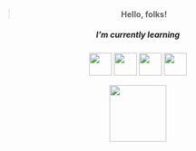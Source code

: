 > <h4 align="center">Hello, folks! <img src="https://stickershop.line-scdn.net/stickershop/v1/product/4894287/LINEStorePC/main.png;compress=true" width="15px"></h4>
 <h5 align="center">I’m currently learning</h5>
 <p align="center">
<img src="https://cdn.jsdelivr.net/gh/devicons/devicon/icons/javascript/javascript-original.svg" width="40px" />
<img  src="https://cdn.jsdelivr.net/gh/devicons/devicon/icons/typescript/typescript-original.svg" width="40px" />
<img  src="https://cdn.jsdelivr.net/gh/devicons/devicon/icons/svelte/svelte-original.svg" width="40px"/>
<img  src="https://cdn.jsdelivr.net/gh/devicons/devicon/icons/rails/rails-original-wordmark.svg"  width="40px"/>
</p>
 <p align="center">
<img  src="https://www.panzercrom.com/wp-content/uploads/revslider/sliderdemo4/fire-png-gif-489.gif"  height="100px"/>
</p>
